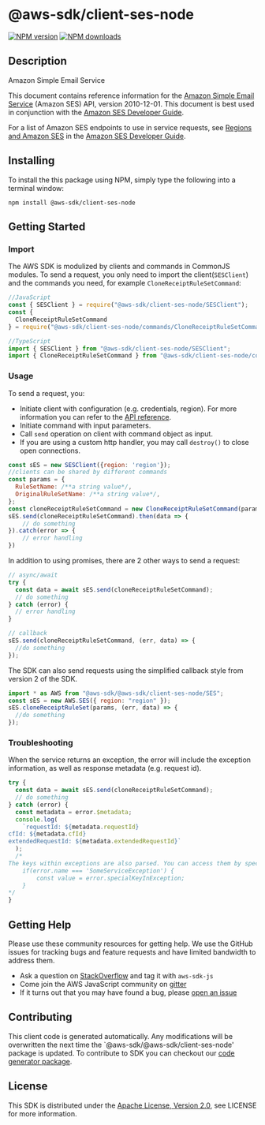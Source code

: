 # @aws-sdk/client-ses-node

[![NPM version](https://img.shields.io/npm/v/@aws-sdk/client-ses-node/preview.svg)](https://www.npmjs.com/package/@aws-sdk/client-ses-node)
[![NPM downloads](https://img.shields.io/npm/dm/@aws-sdk/client-ses-node.svg)](https://www.npmjs.com/package/@aws-sdk/client-ses-node)

## Description

<fullname>Amazon Simple Email Service</fullname> <p> This document contains reference information for the <a href="https://aws.amazon.com/ses/">Amazon Simple Email Service</a> (Amazon SES) API, version 2010-12-01. This document is best used in conjunction with the <a href="https://docs.aws.amazon.com/ses/latest/DeveloperGuide/Welcome.html">Amazon SES Developer Guide</a>. </p> <note> <p> For a list of Amazon SES endpoints to use in service requests, see <a href="https://docs.aws.amazon.com/ses/latest/DeveloperGuide/regions.html">Regions and Amazon SES</a> in the <a href="https://docs.aws.amazon.com/ses/latest/DeveloperGuide/Welcome.html">Amazon SES Developer Guide</a>.</p> </note>

## Installing

To install the this package using NPM, simply type the following into a terminal window:

```
npm install @aws-sdk/client-ses-node
```

## Getting Started

### Import

The AWS SDK is modulized by clients and commands in CommonJS modules. To send a request, you only need to import the client(`SESClient`) and the commands you need, for example `CloneReceiptRuleSetCommand`:

```javascript
//JavaScript
const { SESClient } = require("@aws-sdk/client-ses-node/SESClient");
const {
  CloneReceiptRuleSetCommand
} = require("@aws-sdk/client-ses-node/commands/CloneReceiptRuleSetCommand");
```

```javascript
//TypeScript
import { SESClient } from "@aws-sdk/client-ses-node/SESClient";
import { CloneReceiptRuleSetCommand } from "@aws-sdk/client-ses-node/commands/CloneReceiptRuleSetCommand";
```

### Usage

To send a request, you:

- Initiate client with configuration (e.g. credentials, region). For more information you can refer to the [API reference][].
- Initiate command with input parameters.
- Call `send` operation on client with command object as input.
- If you are using a custom http handler, you may call `destroy()` to close open connections.

```javascript
const sES = new SESClient({region: 'region'});
//clients can be shared by different commands
const params = {
  RuleSetName: /**a string value*/,
  OriginalRuleSetName: /**a string value*/,
};
const cloneReceiptRuleSetCommand = new CloneReceiptRuleSetCommand(params);
sES.send(cloneReceiptRuleSetCommand).then(data => {
    // do something
}).catch(error => {
    // error handling
})
```

In addition to using promises, there are 2 other ways to send a request:

```javascript
// async/await
try {
  const data = await sES.send(cloneReceiptRuleSetCommand);
  // do something
} catch (error) {
  // error handling
}
```

```javascript
// callback
sES.send(cloneReceiptRuleSetCommand, (err, data) => {
  //do something
});
```

The SDK can also send requests using the simplified callback style from version 2 of the SDK.

```javascript
import * as AWS from "@aws-sdk/@aws-sdk/client-ses-node/SES";
const sES = new AWS.SES({ region: "region" });
sES.cloneReceiptRuleSet(params, (err, data) => {
  //do something
});
```

### Troubleshooting

When the service returns an exception, the error will include the exception information, as well as response metadata (e.g. request id).

```javascript
try {
  const data = await sES.send(cloneReceiptRuleSetCommand);
  // do something
} catch (error) {
  const metadata = error.$metadata;
  console.log(
    `requestId: ${metadata.requestId}
cfId: ${metadata.cfId}
extendedRequestId: ${metadata.extendedRequestId}`
  );
  /*
The keys within exceptions are also parsed. You can access them by specifying exception names:
    if(error.name === 'SomeServiceException') {
        const value = error.specialKeyInException;
    }
*/
}
```

## Getting Help

Please use these community resources for getting help. We use the GitHub issues for tracking bugs and feature requests and have limited bandwidth to address them.

- Ask a question on [StackOverflow](https://stackoverflow.com/questions/tagged/aws-sdk-js) and tag it with `aws-sdk-js`
- Come join the AWS JavaScript community on [gitter](https://gitter.im/aws/aws-sdk-js-v3)
- If it turns out that you may have found a bug, please [open an issue](https://github.com/aws/aws-sdk-js-v3/issues)

## Contributing

This client code is generated automatically. Any modifications will be overwritten the next time the `@aws-sdk/@aws-sdk/client-ses-node' package is updated. To contribute to SDK you can checkout our [code generator package][].

## License

This SDK is distributed under the
[Apache License, Version 2.0](http://www.apache.org/licenses/LICENSE-2.0),
see LICENSE for more information.

[code generator package]: https://github.com/aws/aws-sdk-js-v3/tree/master/packages/service-types-generator
[api reference]: https://docs.aws.amazon.com/AWSJavaScriptSDK/latest/
